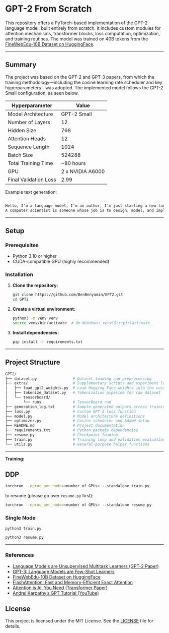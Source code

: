 
# GPT-2 From Scratch

This repository offers a PyTorch-based implementation of the GPT-2 language model, built entirely from scratch.
It includes custom modules for attention mechanisms, transformer blocks, loss computation, optimization, and training routines. The model was trained on 40B tokens from the [FineWebEdu-10B Dataset on HuggingFace](https://huggingface.co/datasets/HuggingFaceFW/fineweb-edu).

---

## Summary

The project was based on the GPT-2 and GPT-3 papers, from which the training methodology—including the cosine learning rate scheduler and key hyperparameters—was adopted. The implemented model follows the GPT-2 Small configuration, as seen below.

| Hyperparameter       | Value             |
|----------------------|-------------------|
| Model Architecture   | GPT-2 Small       |
| Number of Layers     | 12                |
| Hidden Size          | 768               |
| Attention Heads      | 12                |
| Sequence Length      | 1024              |
| Batch Size           | 524288            |
| Total Training Time  | ~80 hours         |
| GPU                  | 2 x NVIDIA A6000  |
| Final Validation Loss | 2.99              |

Example text generation:

```txt

Hello, I'm a language model, I'm an author, I'm just starting a new language, I'm a computer scientist, I've been doing things over the past few years, now I'm beginning a new area of research, I'm doing research, I'm taking a field trip. My goal is to discover the answer to the questions in the context of what happens when you write computers. So that I understand what the problem is has done. Now it's so different from doing the computer science. So the language, we use, is to think, think how?
A computer scientist is someone whose job is to design, model, and implement computer systems. They are also known for their creativity, creativity, critical thinking capabilities. They are excellent in creative problem solving, they are able to see things before they can be solved, their ability to think in a natural, natural way, and their ability to make changes to the world, and their ability to have a lot of imagination
```

---

## Setup

### Prerequisites

- Python 3.10 or higher
- CUDA-compatible GPU (highly recommended)

### Installation

1. **Clone the repository:**

   ```bash
   git clone https://github.com/BenBenyamin/GPT2.git
   cd GPT2
   ```

2. **Create a virtual environment:**

   ```bash
   python3 -m venv venv
   source venv/bin/activate  # On Windows: venv\Scripts\activate
   ```

3. **Install dependencies:**

   ```bash
   pip install -r requirements.txt
   ```

---

## Project Structure

```bash
GPT2/
├── dataset.py                # Dataset loading and preprocessing
├── extra/                    # Supplementary scripts and experiment logs
│   ├── load_gpt2_weights.py  # Load Hugging Face weights into the custom model
│   ├── tokenize_dataset.py   # Tokenization pipeline for raw dataset
│   └── tensorboard/
│       └── runs              # TensorBoard run
├── generation_log.txt        # Sample generated outputs across training
├── loss.py                   # Custom GPT-2 loss function
├── model.py                  # Model architecture definitions
├── optimizer.py              # Cosine scheduler and AdamW setup
├── README.md                 # Project documentation
├── requirements.txt          # Python package dependencies
├── resume.py                 # Checkpoint loading
├── train.py                  # Training loop and validation evaluation
└── utils.py                  # General-purpose helper functions

```

---


**Training:**

## DDP

```bash
torchrun --nproc_per_node=<number of GPUs> --standalone train.py
```

to resume (please go over `resume.py` first):

```bash
torchrun --nproc_per_node=<number of GPUs> --standalone resume.py
```

### Single Node

```bash
python3 train.py
```

```bash
python3 resume.py
```
---

### References

- [Language Models are Unsupervised Multitask Learners (GPT-2 Paper)](https://cdn.openai.com/better-language-models/language_models_are_unsupervised_multitask_learners.pdf)  
- [GPT-3: Language Models are Few-Shot Learners](https://arxiv.org/abs/2005.14165)  
- [FineWebEdu-10B Dataset on HuggingFace](https://huggingface.co/datasets/HuggingFaceFW/fineweb-edu)  
- [FlashAttention: Fast and Memory-Efficient Exact Attention](https://arxiv.org/abs/2205.14135)  
- [Attention is All You Need (Transformer Paper)](https://arxiv.org/abs/1706.03762)  
- [Andrej Karpathy’s GPT Tutorial (YouTube)](https://www.youtube.com/watch?v=kCc8FmEb1nY)  


## License

This project is licensed under the MIT License. See the [LICENSE](LICENSE) file for details.
